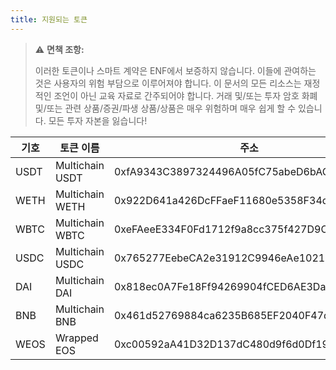 ```yaml
---
title: 지원되는 토큰
---
```


> ⚠ **면책 조항:**
>
> 이러한 토큰이나 스마트 계약은 ENF에서 보증하지 않습니다.
> 이들에 관여하는 것은 사용자의 위험 부담으로 이루어져야 합니다.
> 이 문서의 모든 리소스는 재정적인 조언이 아닌 교육 자료로 간주되어야 합니다. 거래 및/또는 투자
> 암호 화폐 및/또는 관련 상품/증권/파생 상품/상품은 매우 위험하며 매우 쉽게 할 수 있습니다.
> 모든 투자 자본을 잃습니다!

| 기호 | 토큰 이름 | 주소 |
|-----------|-----------------|------------------------------------------------------------------------|
| USDT | Multichain USDT | 0xfA9343C3897324496A05fC75abeD6bAC29f8A40f           |
| WETH | Multichain WETH | 0x922D641a426DcFFaeF11680e5358F34d97d112E1 |
| WBTC | Multichain WBTC | 0xeFAeeE334F0Fd1712f9a8cc375f427D9Cdd40d73 |
| USDC | Multichain USDC | 0x765277EebeCA2e31912C9946eAe1021199B39C61 |
| DAI | Multichain DAI  | 0x818ec0A7Fe18Ff94269904fCED6AE3DaE6d6dC0b |
| BNB | Multichain BNB  | 0x461d52769884ca6235B685EF2040F47d30C94EB5 |
| WEOS | Wrapped EOS     | 0xc00592aA41D32D137dC480d9f6d0Df19b860104F |

